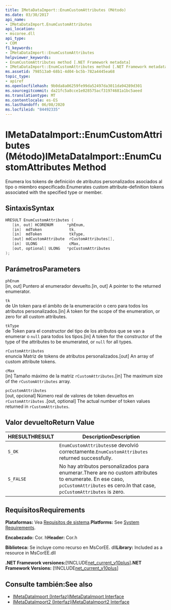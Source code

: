```yaml
---
title: IMetaDataImport::EnumCustomAttributes (Método)
ms.date: 03/30/2017
api_name:
- IMetaDataImport.EnumCustomAttributes
api_location:
- mscoree.dll
api_type:
- COM
f1_keywords:
- IMetaDataImport::EnumCustomAttributes
helpviewer_keywords:
- EnumCustomAttributes method [.NET Framework metadata]
- IMetaDataImport::EnumCustomAttributes method [.NET Framework metadata]
ms.assetid: 798513a0-68b1-4d04-bc5b-782a4445ea68
topic_type:
- apiref
ms.openlocfilehash: 9b0da8a06259fe99da52497da3011da94289d301
ms.sourcegitcommit: da21fc5a8cce1e028575acf31974681a1bc5aeed
ms.translationtype: MT
ms.contentlocale: es-ES
ms.lasthandoff: 06/08/2020
ms.locfileid: "84492335"
---
```

# <a name="imetadataimportenumcustomattributes-method"></a><span data-ttu-id="14481-102">IMetaDataImport::EnumCustomAttributes (Método)</span><span class="sxs-lookup"><span data-stu-id="14481-102">IMetaDataImport::EnumCustomAttributes Method</span></span>
<span data-ttu-id="14481-103">Enumera los tokens de definición de atributos personalizados asociados al tipo o miembro especificado.</span><span class="sxs-lookup"><span data-stu-id="14481-103">Enumerates custom attribute-definition tokens associated with the specified type or member.</span></span>  
  
## <a name="syntax"></a><span data-ttu-id="14481-104">Sintaxis</span><span class="sxs-lookup"><span data-stu-id="14481-104">Syntax</span></span>  
  
```cpp  
HRESULT EnumCustomAttributes (
   [in, out] HCORENUM      *phEnum,  
   [in]  mdToken            tk,
   [in]  mdToken            tkType,
   [out] mdCustomAttribute  rCustomAttributes[],
   [in]  ULONG              cMax,  
   [out, optional] ULONG   *pcCustomAttributes  
);  
```  
  
## <a name="parameters"></a><span data-ttu-id="14481-105">Parámetros</span><span class="sxs-lookup"><span data-stu-id="14481-105">Parameters</span></span>  
 `phEnum`  
 <span data-ttu-id="14481-106">[in, out] Puntero al enumerador devuelto.</span><span class="sxs-lookup"><span data-stu-id="14481-106">[in, out] A pointer to the returned enumerator.</span></span>  
  
 `tk`  
 <span data-ttu-id="14481-107">de Un token para el ámbito de la enumeración o cero para todos los atributos personalizados.</span><span class="sxs-lookup"><span data-stu-id="14481-107">[in] A token for the scope of the enumeration, or zero for all custom attributes.</span></span>  
  
 `tkType`  
 <span data-ttu-id="14481-108">de Token para el constructor del tipo de los atributos que se van a enumerar o `null` para todos los tipos.</span><span class="sxs-lookup"><span data-stu-id="14481-108">[in] A token for the constructor of the type of the attributes to be enumerated, or `null` for all types.</span></span>  
  
 `rCustomAttributes`  
 <span data-ttu-id="14481-109">enuncia Matriz de tokens de atributos personalizados.</span><span class="sxs-lookup"><span data-stu-id="14481-109">[out] An array of custom attribute tokens.</span></span>  
  
 `cMax`  
 <span data-ttu-id="14481-110">[in] Tamaño máximo de la matriz `rCustomAttributes`.</span><span class="sxs-lookup"><span data-stu-id="14481-110">[in] The maximum size of the `rCustomAttributes` array.</span></span>  
  
 `pcCustomAttributes`  
 <span data-ttu-id="14481-111">[out, opcional] Número real de valores de token devueltos en `rCustomAttributes` .</span><span class="sxs-lookup"><span data-stu-id="14481-111">[out, optional] The actual number of token values returned in `rCustomAttributes`.</span></span>  
  
## <a name="return-value"></a><span data-ttu-id="14481-112">Valor devuelto</span><span class="sxs-lookup"><span data-stu-id="14481-112">Return Value</span></span>  
  
|<span data-ttu-id="14481-113">HRESULT</span><span class="sxs-lookup"><span data-stu-id="14481-113">HRESULT</span></span>|<span data-ttu-id="14481-114">Description</span><span class="sxs-lookup"><span data-stu-id="14481-114">Description</span></span>|  
|-------------|-----------------|  
|`S_OK`|<span data-ttu-id="14481-115">`EnumCustomAttributes`se devolvió correctamente.</span><span class="sxs-lookup"><span data-stu-id="14481-115">`EnumCustomAttributes` returned successfully.</span></span>|  
|`S_FALSE`|<span data-ttu-id="14481-116">No hay atributos personalizados para enumerar.</span><span class="sxs-lookup"><span data-stu-id="14481-116">There are no custom attributes to enumerate.</span></span> <span data-ttu-id="14481-117">En ese caso, `pcCustomAttributes` es cero.</span><span class="sxs-lookup"><span data-stu-id="14481-117">In that case, `pcCustomAttributes` is zero.</span></span>|  
  
## <a name="requirements"></a><span data-ttu-id="14481-118">Requisitos</span><span class="sxs-lookup"><span data-stu-id="14481-118">Requirements</span></span>  
 <span data-ttu-id="14481-119">**Plataformas:** Vea [Requisitos de sistema](../../get-started/system-requirements.md).</span><span class="sxs-lookup"><span data-stu-id="14481-119">**Platforms:** See [System Requirements](../../get-started/system-requirements.md).</span></span>  
  
 <span data-ttu-id="14481-120">**Encabezado:** Cor. h</span><span class="sxs-lookup"><span data-stu-id="14481-120">**Header:** Cor.h</span></span>  
  
 <span data-ttu-id="14481-121">**Biblioteca:** Se incluye como recurso en MsCorEE. dll</span><span class="sxs-lookup"><span data-stu-id="14481-121">**Library:** Included as a resource in MsCorEE.dll</span></span>  
  
 <span data-ttu-id="14481-122">**.NET Framework versiones:**[!INCLUDE[net_current_v10plus](../../../../includes/net-current-v10plus-md.md)]</span><span class="sxs-lookup"><span data-stu-id="14481-122">**.NET Framework Versions:** [!INCLUDE[net_current_v10plus](../../../../includes/net-current-v10plus-md.md)]</span></span>  
  
## <a name="see-also"></a><span data-ttu-id="14481-123">Consulte también:</span><span class="sxs-lookup"><span data-stu-id="14481-123">See also</span></span>

- [<span data-ttu-id="14481-124">IMetaDataImport (Interfaz)</span><span class="sxs-lookup"><span data-stu-id="14481-124">IMetaDataImport Interface</span></span>](imetadataimport-interface.md)
- [<span data-ttu-id="14481-125">IMetaDataImport2 (Interfaz)</span><span class="sxs-lookup"><span data-stu-id="14481-125">IMetaDataImport2 Interface</span></span>](imetadataimport2-interface.md)
